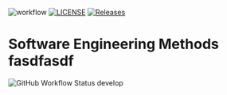 ![workflow](https://github.com/LordMercy555/sem/actions/workflows/main.yml/badge.svg)
[![LICENSE](https://img.shields.io/github/license/LordMercy555/sem.svg?style=flat-square)](https://github.com/<github-username>/sem/blob/master/LICENSE)
[![Releases](https://img.shields.io/github/release/LordMercy555/sem/all.svg?style=flat-square)](https://github.com/LordMercy555/sem/releases)
# Software Engineering Methods fasdfasdf
![GitHub Workflow Status develop](https://img.shields.io/github/actions/workflow/status/LordMercy555/sem/main.yml)